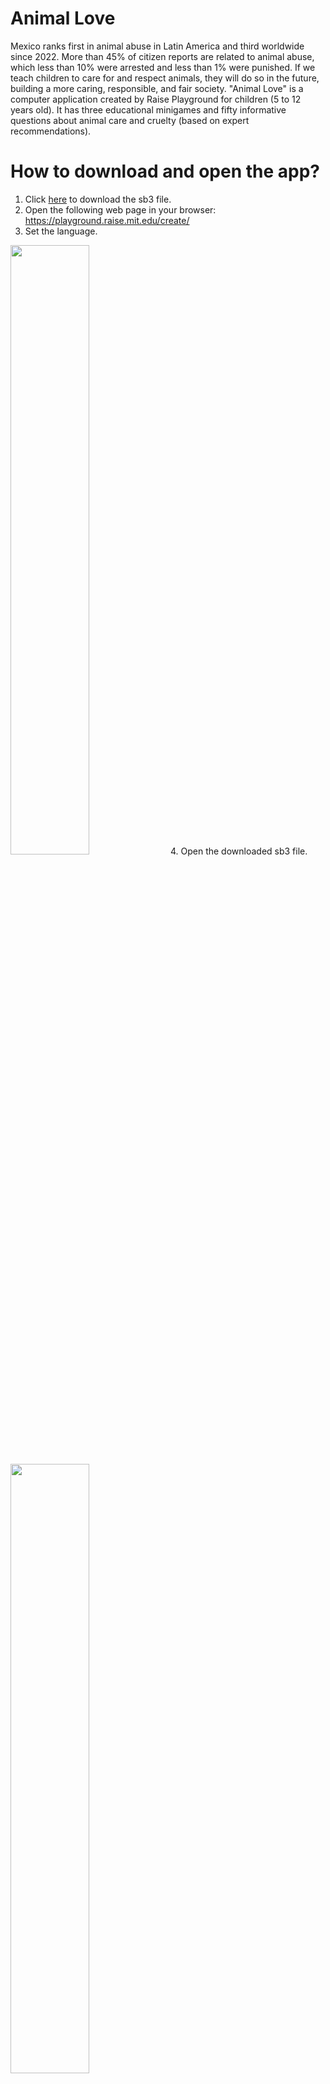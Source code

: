 # Animal Love

Mexico ranks first in animal abuse in Latin America and third worldwide since 2022. More than 45% of citizen reports are related to animal abuse, which less than 10% were arrested and less than 1% were punished. If we teach children to care for and respect animals, they will do so in the future, building a more caring, responsible, and fair society. "Animal Love" is a computer application created by Raise Playground for children (5 to 12 years old). It has three educational minigames and fifty informative questions about animal care and cruelty (based on expert recommendations).

# How to download and open the app?

1. Click <a href="https://github.com/IMClick-Project/Programming/raw/refs/heads/main/Technovation%20Girls/Animal%20Love.sb3" target="_blank">here</a> to download the sb3 file.
2. Open the following web page in your browser: <a href="https://playground.raise.mit.edu/create/" target="_blank">https://playground.raise.mit.edu/create/</a>
3. Set the language.
<img src="https://github.com/IMClick-Project/Programming/blob/main/Technovation%20Girls/Step%203.png" height="50%">
4. Open the downloaded sb3 file.
<img src="https://github.com/IMClick-Project/Programming/blob/main/Technovation%20Girls/Step%2041.png" height="50%">
<img src="https://github.com/IMClick-Project/Programming/blob/main/Technovation%20Girls/Step%2042.png" height="50%">
5. Allow the use of a camera.
<img src="https://github.com/IMClick-Project/Programming/blob/main/Technovation%20Girls/Step%205.png" height="50%">
6. Maximize the screen and click the Go button to start the application.
<img src="https://github.com/IMClick-Project/Programming/blob/main/Technovation%20Girls/Step%2061.png" height="50%">
<img src="https://github.com/IMClick-Project/Programming/blob/main/Technovation%20Girls/Step%2062.png" height="50%">

# More information

* Pitch Video: 
* Technical Video: 
* The sb3 file has documentation about the app programming through comments.

# Attributions and references

## Audiovisual resources:

* **canva.com** images, audiovisual effects, and fonts.
* **dafont.com**: Kimberly Geswein.
* **flaticon.com**: frdmn, Gohsantosadrive, jessicurr11, jocularityart, kerismaker, Pixel perfect, SoulGIE, Stickers, Surfsup.Vector, smashingstocks, surang, vectorsmarket15.   
* **freepik.com**: brgfx, freepik, stockgiu, rawpixel.com, user16264697.
* **playground.raise.mit.edu** images and audios.
* **shareicon.net**: arrows.
* **vecteezy.com**: iyikon. 
* **vectorstock.com**: TioDwiyanto.
* **youtube.com**: Adriana Sofia, Freedom Music Library, Magic Footprints, Música Para Videos, Roa: Tema, TV UNAM, x NKS Songs. 
* Arvizu Tovar, L. O., & Téllez Reyes Retana, E. R. (2016). Bienestar Animal en México: Un Panorama Normativo. Universidad Nacional Autónoma de México: Facultad de Medicina Veterinaria y Zootecnia. Mexico City, Mexico.
* Casasola Rivera, W. (2021, February 9). Perros encadenados: el maltrato animal culturalmente aceptado. Hoy En El TEC. **https://www.tec.ac.cr/hoyeneltec/2021/02/09/perros-encadenados-maltrato-animal-culturalmente-aceptado**
* Corridas de toros (2023, May 9). PETA Latino. **https://www.petalatino.com/sobre/nuestros-temas/los-animales-no-son-nuestros-para-usarlos-como-entretenimiento/corridas-de-toros/**
* Freedom from Hunger and Thirst, Dogs & Puppies. (n.d.). RSPCA Kids Education South Australia. **https://kids.rspca.org.au/animal-care/dogs-and-puppies/freedom-from-hunger-and-thirst/**
* Los 17 ODS | ClimatePartner. (n.d.). ClimatePartner. **https://www.climatepartner.com/es/conocimientos/glosario/objetivos-de-desarrollo-sostenible-ods**
* Necesitamos tu firma por ellos. Basta de maltrato y explotación equina. (n.d.). Somos Puentes. **https://app.somospuentes.org/petitions/basta-de-explotacion-y-maltrato-de-caballos**
* NSA - Animal Cruelty - Apps en Google Play. (n.d.). **https://play.google.com/store/apps/details?id=com.ocv.nsaac**
* Pet Rescue Saga - Apps en Google Play. (n.d.). **https://play.google.com/store/apps/details?id=com.king.petrescuesaga&hl=es_419**
* Ramírez García, J. U., Arvizu Tovar, L. O., Soberanis Ramos, O., Sánchez Zamora, L. M., & Téllez Reyes Retana, E. R. (2019). Guía de Animales de Compañía para Dueños Responsables. Universidad Nacional Autónoma de México: Facultad de Medicina Veterinaria y Zootecnia. Mexico City, Mexico.
* VIER PFOTEN International – gemeinnützige Privatstiftung. (2019, March 22). What cruelty feels like for animals themselves. FOUR PAWS International - Animal Welfare Organisation. **https://www.four-paws.org/campaigns-topics/topics/companion-animals/preventcrueltytoanimals/what-cruelty-feels-like-for-animals-themselves**
* Waldhorn, D. R. (2017, March 31). No más jaulas: activismo eficaz contra la explotación animal. ElDiario.es. **https://www.eldiario.es/caballodenietzsche/jaulas-acuerdo-historico-conejos-europeos_132_3489144.html**
* ¿Qué hago si veo maltrato animal? (2020, July 9). Gats I Miau Andorra. **https://gatsimiauandorra.home.blog/que-hago-si-veo-maltrato-animal/**

## Information for videos and questions

* Arvizu Tovar, L. O., Téllez Reyes Retana, E. R. (2016). Bienestar Animal en México: Un Panorama Normativo. Universidad Nacional Autónoma de México: Facultad de Medicina Veterinaria y Zootecnia. Mexico City, Mexico.
* Berlanga, A. (2021, October 9). Resultados sobre el maltrato animal en México. Atlas Del Maltrato Animal / AnimaNaturalis. **https://sinmaltrato.org/maltrato**
* Maldonado, M. M. (2024, June 11). Maltrato animal: Todos somos animales. Corriente Alterna. **https://corrientealterna.unam.mx/reportaje/maltrato-animal-todos-somos-animales/**
* Comisión Nacional de Áreas Naturales Protegidas (2019, October 15). Proclamación de la Declaración Universal de los Derechos de los Animales. Gobierno de México. **https://www.gob.mx/conanp/articulos/proclamacion-de-la-declaracion-universal-de-los-derechos-de-los-animales-223028**
* Partido Verde Ecologista de México. (2023, July 24). LA EDUCACIÓN SOBRE EL CUIDADO y PROTECCIÓN DE LOS ANIMALES FORMARÁ UNA GENERACIÓN MÁS ANIMALISTA EN LA CDMX: CHUCHO SESMA. Partido Verde Ecologista De México. **https://www.partidoverde.org.mx/asamblea-prensa-2/24812-la-educacion-sobre-el-cuidado-y-proteccion-de-los-animales-formara-una-generacion-mas-animalista-en-la-cdmx-chucho-sesma**
* Ramírez García, J. U., Arvizu Tovar, L. O., Soberanis Ramos, O., Sánchez Zamora, L. M., & Téllez Reyes Retana, E. R. (2019). Guía de Animales de Compañía para Dueños Responsables. Universidad Nacional Autónoma de México: Facultad de Medicina Veterinaria y Zootecnia. Mexico City, Mexico.
* The LEGO Foundation. (2018). Aprendizaje a través del juego: Reforzar el aprendizaje a través del juego en los programas de educación en la primera infancia. Fondo de las Naciones Unidas para la Infancia. **https://www.unicef.org/sites/default/files/2019-01/UNICEF-Lego-Foundation-Aprendizaje-a-traves-del-juego.pdf**
* VIER PFOTEN International – gemeinnützige Privatstiftung. (2019, March 21). How to identify cruelty to animals. FOUR PAWS International - Animal Welfare Organisation. **https://www.four-paws.org/campaigns-topics/topics/companion-animals/preventcrueltytoanimals/how-to-identify-cruelty-to-animals**
* VIER PFOTEN International – gemeinnützige Privatstiftung. (2021, May 31). Ways to prevent cruelty to animals. FOUR PAWS International - Animal Welfare Organisation. **https://www.four-paws.org/campaigns-topics/topics/companion-animals/preventcrueltytoanimals/ways-to-prevent-cruelty-to-animals**
* VIER PFOTEN International – gemeinnützige Privatstiftung. (2019, March 22). What cruelty feels like for animals themselves. FOUR PAWS International - Animal Welfare Organisation. **https://www.four-paws.org/campaigns-topics/topics/companion-animals/preventcrueltytoanimals/what-cruelty-feels-like-for-animals-themselves**
* VIER PFOTEN International – gemeinnützige Privatstiftung. (n.d.). What to do, if you recognise abuse of animals? FOUR PAWS International - Animal Welfare Organisation. **https://www.four-paws.org/campaigns-topics/topics/companion-animals/preventcrueltytoanimals/what-to-do-if-you-recognise-abuse-of-animals**
* Vega, A. (2023). Mexico: Overview. Michigan State University College of Law: Animal Legal & Historical Center. **https://www.animallaw.info/intro/mexico**
* Venegas, A. T. C., Medrano, C. B. C., & Berumen, F. L. R. (2025). Comunicación/educación sobre el maltrato animal en la primera infancia. LATAM Revista Latinoamericana De Ciencias Sociales Y Humanidades, 6(2). **https://doi.org/10.56712/latam.v6i2.3643**
